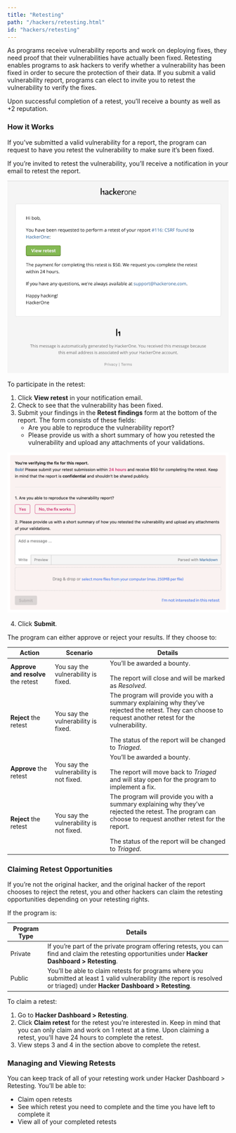 ```yaml
---
title: "Retesting"
path: "/hackers/retesting.html"
id: "hackers/retesting"
---
```


As programs receive vulnerability reports and work on deploying fixes, they need proof that their vulnerabilities have actually been fixed. Retesting enables programs to ask hackers to verify whether a vulnerability has been fixed in order to secure the protection of their data. If you submit a valid vulnerability report, programs can elect to invite you to retest the vulnerability to verify the fixes.

Upon successful completion of a retest, you’ll receive a bounty as well as +2 reputation.

### How it Works

If you’ve submitted a valid vulnerability for a report, the program can request to have you retest the vulnerability to make sure it’s been fixed.

If you’re invited to retest the vulnerability, you’ll receive a notification in your email to retest the report.

![retest hacker invitation email](./images/retest-invitation-email.png)

To participate in the retest:

1. Click **View retest** in your notification email.
2. Check to see that the vulnerability has been fixed.
3. Submit your findings in the **Retest findings** form at the bottom of the report. The form consists of these fields:
     * Are you able to reproduce the vulnerability report?
     * Please provide us with a short summary of how you retested the vulnerability and upload any attachments of your validations.

![retest form](./images/retest-findings-form.png)

4. Click **Submit**.

The program can either approve or reject your results. If they choose to:

Action | Scenario | Details
------ | -------- | -------
**Approve and resolve** the retest | You say the vulnerability is fixed. | You’ll be awarded a bounty. <br><br>The report will close and will be marked as *Resolved*.
**Reject** the retest | You say the vulnerability is fixed. | The program will provide you with a summary explaining why they’ve rejected the retest. They can choose to request another retest for the vulnerability. <br><br>The status of the report will be changed to *Triaged*.
**Approve** the retest | You say the vulnerability is not fixed. | You’ll be awarded a bounty. <br><br>The report will move back to *Triaged* and will stay open for the program to implement a fix.
**Reject** the retest | You say the vulnerability is not fixed. | The program will provide you with a summary explaining why they’ve rejected the retest. The program can choose to request another retest for the report. <br><br>The status of the report will be changed to *Triaged*.

### Claiming Retest Opportunities
If you’re not the original hacker, and the original hacker of the report chooses to reject the retest, you and other hackers can claim the retesting opportunities depending on your retesting rights.

If the program is:

Program Type | Details
------------ | --------
Private | If you’re part of the private program offering retests, you can find and claim the retesting opportunities under **Hacker Dashboard > Retesting**.
Public | You’ll be able to claim retests for programs where you submitted at least 1 valid vulnerability (the report is resolved or triaged) under **Hacker Dashboard > Retesting**.

To claim a retest:
1. Go to **Hacker Dashboard > Retesting**.
2. Click **Claim retest** for the retest you’re interested in. Keep in mind that you can only claim and work on 1 retest at a time. Upon claiming a retest, you’ll have 24 hours to complete the retest.
3. View steps 3 and 4 in the section above to complete the retest.

### Managing and Viewing Retests
You can keep track of all of your retesting work under Hacker Dashboard > Retesting. You’ll be able to:
* Claim open retests
* See which retest you need to complete and the time you have left to complete it
* View all of your completed retests

